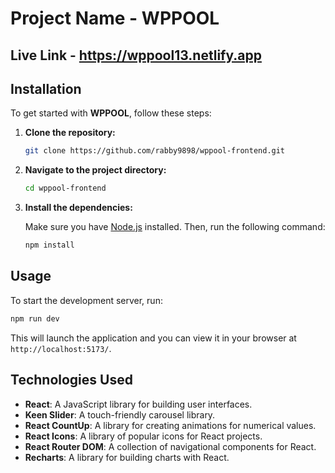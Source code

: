 # Project Name - WPPOOL

## Live Link - https://wppool13.netlify.app

## Installation

To get started with **WPPOOL**, follow these steps:

1. **Clone the repository:**

   ```sh
   git clone https://github.com/rabby9898/wppool-frontend.git
   ```

2. **Navigate to the project directory:**

   ```sh
   cd wppool-frontend
   ```

3. **Install the dependencies:**

   Make sure you have [Node.js](https://nodejs.org/) installed. Then, run the following command:

   ```sh
   npm install
   ```

## Usage

To start the development server, run:

```sh
npm run dev
```

This will launch the application and you can view it in your browser at `http://localhost:5173/`.

## Technologies Used

- **React**: A JavaScript library for building user interfaces.
- **Keen Slider**: A touch-friendly carousel library.
- **React CountUp**: A library for creating animations for numerical values.
- **React Icons**: A library of popular icons for React projects.
- **React Router DOM**: A collection of navigational components for React.
- **Recharts**: A library for building charts with React.
